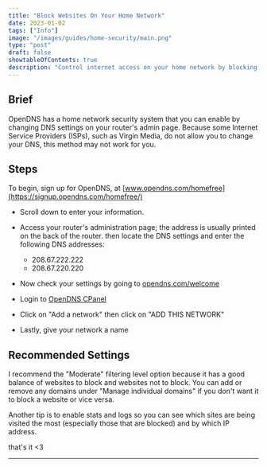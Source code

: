 ```yaml
---
title: "Block Websites On Your Home Network"
date: 2023-01-02
tags: ["Info"]
image: "/images/guides/home-security/main.png"
type: "post"
draft: false
showtableOfContents: true
description: "Control internet access on your home network by blocking websites. Follow our guide to set up website blocking and manage your family's online activity"
---
```


## Brief 
OpenDNS has a home network security system that you can enable by changing DNS settings on your router's admin page. Because some Internet Service Providers (ISPs), such as Virgin Media, do not allow you to change your DNS, this method may not work for you.

## Steps
To begin, sign up for OpenDNS, at [www.opendns.com/homefree](https://signup.opendns.com/homefree/)

- Scroll down to enter your information.
- Access your router's administration page; the address is usually printed on the back of the router. then locate the DNS settings and enter the following DNS addresses:

    - 208.67.222.222
    - 208.67.220.220

- Now check your settings by going to [opendns.com/welcome](https://welcome.opendns.com/)
- Login to [OpenDNS CPanel](https://login.opendns.com/)
- Click on "Add a network" then click on "ADD THIS NETWORK" 
- Lastly, give your network a name

## Recommended Settings
I recommend the "Moderate" filtering level option because it has a good balance of websites to block and websites not to block. You can add or remove any domains under "Manage individual domains" if you don't want it to block a website or vice versa.

Another tip is to enable stats and logs so you can see which sites are being visited the most (especially those that are blocked) and by which IP address.

that's it <3

---

  